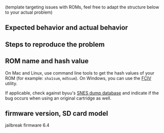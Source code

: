 (template targeting issues with ROMs, feel free to adapt the structure below to your actual problem)

## Expected behavior and actual behavior

## Steps to reproduce the problem

## ROM name and hash value

On Mac and Linux, use command line tools to get the hash values of your ROM (for example: `sha1sum`, `md5sum`). On Windows, you can use the [FCIV](https://support.microsoft.com/en-us/help/889768/how-to-compute-the-md5-or-sha-1-cryptographic-hash-values-for-a-file) utility.

If applicable, check against byuu's [SNES dump database](https://preservation.byuu.org/) and indicate if the bug occurs when using an original cartridge as well.

## firmware version, SD card model

jailbreak firmware 6.4
